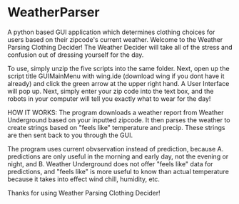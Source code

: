 # WeatherParser
A python based GUI application which determines clothing choices for users based on their zipcode's current weather.
Welcome to the Weather Parsing Clothing
Decider! The Weather Decider will take
all of the stress and confusion out of
dressing yourself for the day. 

To use, simply unzip the five scripts 
into the same folder. Next, open up the
script title GUIMainMenu with wing.ide
(download wing if you dont have it already)
and click the green arrow at the upper
right hand. A User Interface will pop up.
Next, simply enter your zip code into 
the text box, and the robots in your
computer will tell you exactly what
to wear for the day!

HOW IT WORKS:
The program downloads a weather report
from Weather Underground based on your
inputted zipcode. It then parses the 
weather to create strings based on
"feels like" temperature and precip. These
strings are then sent back to you through
the GUI.

The program uses current obvservation instead
of prediction, because A. predictions are only
useful in the morning and early day, not the 
evening or night, and B. Weather Underground
does not offer "feels like" data for predictions,
and "feels like" is more useful to know than
actual temperature because it takes into effect
wind chill, humidity, etc.


Thanks for using Weather Parsing Clothing Decider!
